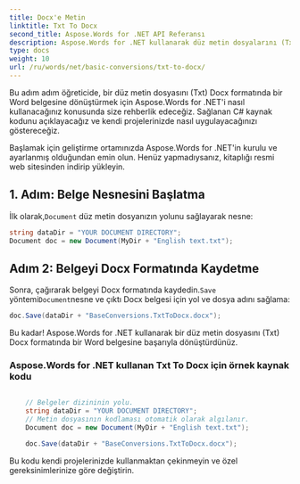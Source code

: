 ```yaml
---
title: Docx'e Metin
linktitle: Txt To Docx
second_title: Aspose.Words for .NET API Referansı
description: Aspose.Words for .NET kullanarak düz metin dosyalarını (Txt) Word belgelerine (Docx) nasıl dönüştüreceğinizi öğrenin. Örnek kod ile adım adım öğretici.
type: docs
weight: 10
url: /ru/words/net/basic-conversions/txt-to-docx/
---
```


Bu adım adım öğreticide, bir düz metin dosyasını (Txt) Docx formatında bir Word belgesine dönüştürmek için Aspose.Words for .NET'i nasıl kullanacağınız konusunda size rehberlik edeceğiz. Sağlanan C# kaynak kodunu açıklayacağız ve kendi projelerinizde nasıl uygulayacağınızı göstereceğiz.

Başlamak için geliştirme ortamınızda Aspose.Words for .NET'in kurulu ve ayarlanmış olduğundan emin olun. Henüz yapmadıysanız, kitaplığı resmi web sitesinden indirip yükleyin.

## 1. Adım: Belge Nesnesini Başlatma

 İlk olarak,`Document` düz metin dosyanızın yolunu sağlayarak nesne:

```csharp
string dataDir = "YOUR DOCUMENT DIRECTORY";
Document doc = new Document(MyDir + "English text.txt");
```

## Adım 2: Belgeyi Docx Formatında Kaydetme

 Sonra, çağırarak belgeyi Docx formatında kaydedin.`Save` yöntemi`Document`nesne ve çıktı Docx belgesi için yol ve dosya adını sağlama:

```csharp
doc.Save(dataDir + "BaseConversions.TxtToDocx.docx");
```

Bu kadar! Aspose.Words for .NET kullanarak bir düz metin dosyasını (Txt) Docx formatında bir Word belgesine başarıyla dönüştürdünüz.

### Aspose.Words for .NET kullanan Txt To Docx için örnek kaynak kodu

```csharp

	// Belgeler dizininin yolu.
	string dataDir = "YOUR DOCUMENT DIRECTORY";
	// Metin dosyasının kodlaması otomatik olarak algılanır.
	Document doc = new Document(MyDir + "English text.txt");

	doc.Save(dataDir + "BaseConversions.TxtToDocx.docx");

```

Bu kodu kendi projelerinizde kullanmaktan çekinmeyin ve özel gereksinimlerinize göre değiştirin.